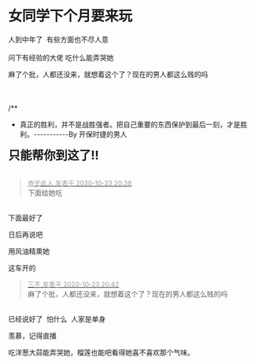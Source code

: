 # 女同学下个月要来玩


人到中年了&nbsp;&nbsp;有些方面也不尽人意<img src="static/image/smiley/default/lol.gif" smilieid="12" border="0" alt="" /> <br />
<br />
问下有经验的大佬 吃什么能弄哭她<img src="static/image/smiley/yct/007.gif" smilieid="46" border="0" alt="" /> 

麻了个批，人都还没来，就想着这个了？现在的男人都这么贱的吗<br />
<br />
<br />
<br />
/**<br />
 * 真正的胜利，并不是战胜强者。把自己重要的东西保护到最后一刻，才是胜利。-----------By 开保时捷的男人

<font size="5"><strong>只能帮你到这了!! </strong></font><br />
<br />
<img id="aimg_DT8iD" onclick="zoom(this, this.src, 0, 0, 0)" class="zoom" src="https://kyun.ltyuanfang.cn/tc/2020/10/23/b83705d2add5c.png" onmouseover="img_onmouseoverfunc(this)" onload="thumbImg(this)" border="0" alt="" /><br />


<div class="quote"><blockquote><font size="2"><a href="https://www.hostloc.com/forum.php?mod=redirect&amp;goto=findpost&amp;pid=9343104&amp;ptid=757761" target="_blank"><font color="#999999">查无此人 发表于 2020-10-23 20:38</font></a></font><br />
下面给她吃</blockquote></div><br />
下面最好了

日后再说吧

用风油精熏她

这车开的

<div class="quote"><blockquote><font size="2"><a href="https://www.hostloc.com/forum.php?mod=redirect&amp;goto=findpost&amp;pid=9343122&amp;ptid=757761" target="_blank"><font color="#999999">三不 发表于 2020-10-23 20:42</font></a></font><br />
麻了个批，人都还没来，就想着这个了？现在的男人都这么贱的吗</blockquote></div><br />
已经说好了&nbsp;&nbsp;怕什么&nbsp;&nbsp;人家是单身

羡慕，记得直播

吃洋葱大蒜能弄哭她，榴莲也能吧看得她喜不喜欢那个气味。
